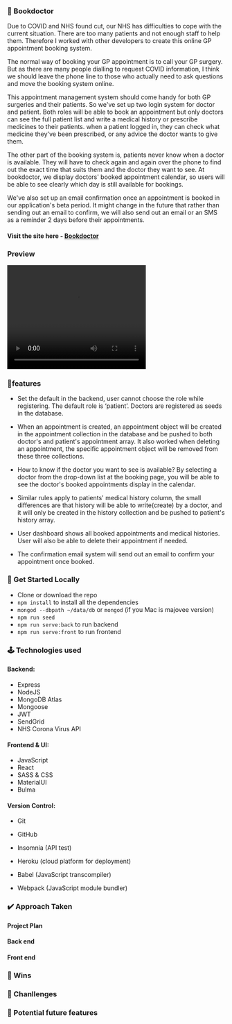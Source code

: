 ### 🚩 Bookdoctor ###

Due to COVID and NHS found cut, our NHS has difficulties to cope with the current situation. There are too many patients and not enough staff to help them. Therefore I worked with other developers to create this online GP appointment booking system. 

The normal way of booking your GP appointment is to call your GP surgery. But as there are many people dialling to request COVID information, I think we should leave the phone line to those who actually need to ask questions and move the booking system online.

This appointment management system should come handy for both GP surgeries and their patients. So we've set up two login system for doctor and patient. Both roles will be able to book an appointment but only doctors can see the full patient list and write a medical history or prescribe medicines to their patients. when a patient logged in, they can check what medicine they've been prescribed, or any advice the doctor wants to give them.

The other part of the booking system is, patients never know when a doctor is available. They will have to check again and again over the phone to find out the exact time that suits them and the doctor they want to see. At bookdoctor, we display doctors' booked appointment calendar, so users will be able to see clearly which day is still available for bookings. 

We've also set up an email confirmation once an appointment is booked in our application's beta period. It might change in the future that rather than sending out an email to confirm, we will also send out an email or an SMS as a reminder 2 days before their appointments.


#### Visit the site here - [Bookdoctor](https://bookdoctor.herokuapp.com/)


### Preview
<video width="320" height="240" controls>
  <source src="assets/patient-login-book.mov" type="video/mp4">
</video>



### 💎features ###
* Set the default in the backend, user cannot choose the role while registering. The default role is ‘patient’. Doctors are registered as seeds in the database.

* When an appointment is created, an appointment object will be created in the appointment collection in the database and be pushed to both doctor's and patient's appointment array. It also worked when deleting an appointment, the specific appointment object will be removed from these three collections.

* How to know if the doctor you want to see is available? By selecting a doctor from the drop-down list at the booking page, you will be able to see the doctor's booked appointments display in the calendar.

* Similar rules apply to patients' medical history column, the small differences are that history will be able to write(create) by a doctor, and it will only be created in the history collection and be pushed to patient's history array. 

* User dashboard shows all booked appointments and medical histories. User will also be able to delete their appointment if needed.

* The confirmation email system will send out an email to confirm your appointment once booked.


### :rocket: Get Started Locally ###

* Clone or download the repo
* `npm install` to install all the dependencies
* `mongod --dbpath ~/data/db`  or `mongod` (if you Mac is majovee version)
* `npm run seed`
* `npm run serve:back` to run backend
* `npm run serve:front` to run frontend



### 🕹 Technologies used ###

#### Backend:
* Express
* NodeJS
* MongoDB Atlas
* Mongoose
* JWT
* SendGrid
* NHS Corona Virus API

#### Frontend & UI:
* JavaScript
* React
* SASS & CSS
* MaterialUI
* Bulma

#### Version Control: 
* Git 
* GitHub

* Insomnia (API test)
* Heroku (cloud platform for deployment)
* Babel (JavaScript transcompiler)
* Webpack (JavaScript module bundler)




### ✔️ Approach Taken ###



#### Project Plan



#### Back end


#### Front end



### 🤗 Wins ###



### 🧐 Chanllenges ###




### 🔮 Potential future features ###








